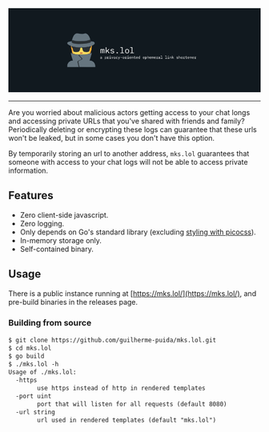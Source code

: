 
<img src=".github/banner.png">

---

Are you worried about malicious actors getting access to your chat longs and accessing private URLs that you've shared with friends and family?
Periodically deleting or encrypting these logs can guarantee that these urls won't be leaked, but in some cases you don't have this option.

By temporarily storing an url to another address, `mks.lol` guarantees that someone with access to your chat logs will not be able to access private information.

## Features

- Zero client-side javascript.
- Zero logging.
- Only depends on Go's standard library (excluding [styling with picocss](https://picocss.com)).
- In-memory storage only.
- Self-contained binary.

## Usage

There is a public instance running at [https://mks.lol/](https://mks.lol/), and pre-build binaries in the releases page.

### Building from source

```shell
$ git clone https://github.com/guilherme-puida/mks.lol.git
$ cd mks.lol
$ go build
$ ./mks.lol -h
Usage of ./mks.lol:
  -https
    	use https instead of http in rendered templates
  -port uint
    	port that will listen for all requests (default 8080)
  -url string
    	url used in rendered templates (default "mks.lol")
```